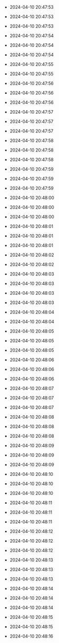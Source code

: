 
- 2024-04-10 20:47:53

- 2024-04-10 20:47:53

- 2024-04-10 20:47:53

- 2024-04-10 20:47:54

- 2024-04-10 20:47:54

- 2024-04-10 20:47:54

- 2024-04-10 20:47:55

- 2024-04-10 20:47:55

- 2024-04-10 20:47:56

- 2024-04-10 20:47:56

- 2024-04-10 20:47:56

- 2024-04-10 20:47:57

- 2024-04-10 20:47:57

- 2024-04-10 20:47:57

- 2024-04-10 20:47:58

- 2024-04-10 20:47:58

- 2024-04-10 20:47:58

- 2024-04-10 20:47:59

- 2024-04-10 20:47:59

- 2024-04-10 20:47:59

- 2024-04-10 20:48:00

- 2024-04-10 20:48:00

- 2024-04-10 20:48:00

- 2024-04-10 20:48:01

- 2024-04-10 20:48:01

- 2024-04-10 20:48:01

- 2024-04-10 20:48:02

- 2024-04-10 20:48:02

- 2024-04-10 20:48:03

- 2024-04-10 20:48:03

- 2024-04-10 20:48:03

- 2024-04-10 20:48:03

- 2024-04-10 20:48:04

- 2024-04-10 20:48:04

- 2024-04-10 20:48:05

- 2024-04-10 20:48:05

- 2024-04-10 20:48:05

- 2024-04-10 20:48:06

- 2024-04-10 20:48:06

- 2024-04-10 20:48:06

- 2024-04-10 20:48:07

- 2024-04-10 20:48:07

- 2024-04-10 20:48:07

- 2024-04-10 20:48:08

- 2024-04-10 20:48:08

- 2024-04-10 20:48:08

- 2024-04-10 20:48:09

- 2024-04-10 20:48:09

- 2024-04-10 20:48:09

- 2024-04-10 20:48:10

- 2024-04-10 20:48:10

- 2024-04-10 20:48:10

- 2024-04-10 20:48:11

- 2024-04-10 20:48:11

- 2024-04-10 20:48:11

- 2024-04-10 20:48:12

- 2024-04-10 20:48:12

- 2024-04-10 20:48:12

- 2024-04-10 20:48:13

- 2024-04-10 20:48:13

- 2024-04-10 20:48:13

- 2024-04-10 20:48:14

- 2024-04-10 20:48:14

- 2024-04-10 20:48:14

- 2024-04-10 20:48:15

- 2024-04-10 20:48:15

- 2024-04-10 20:48:16
